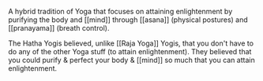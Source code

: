 A hybrid tradition of Yoga that focuses on attaining enlightenment by purifying the body and [[mind]] through [[asana]] (physical postures) and [[pranayama]] (breath control).

The Hatha Yogis believed, unlike [[Raja Yoga]] Yogis, that you don't have to do any of the other Yoga stuff (to attain enlightenment). They believed that you could purify & perfect your body & [[mind]] so much that you can attain enlightenment.